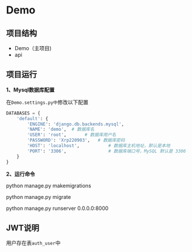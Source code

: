 # Demo

## 项目结构

- Demo（主项目)
- api

## 项目运行

**1、Mysql数据库配置**

在`Demo.settings.py中`修改以下配置

```python
DATABASES = {
    'default': {
        'ENGINE': 'django.db.backends.mysql',
        'NAME': 'demo',  # 数据库名
        'USER': 'root',       # 数据库用户名
        'PASSWORD': 'Xrp220903',   # 数据库密码
        'HOST': 'localhost',           # 数据库主机地址，默认是本地
        'PORT': '3306',                # 数据库端口号，MySQL 默认是 3306
    }
}
```

**2、运行命令**

python manage.py makemigrations

python manage.py migrate

python manage.py runserver 0.0.0.0:8000





## JWT说明

用户存在表`auth_user`中